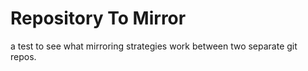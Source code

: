 # Repository To Mirror

a test to see what mirroring strategies work between two separate git repos.
